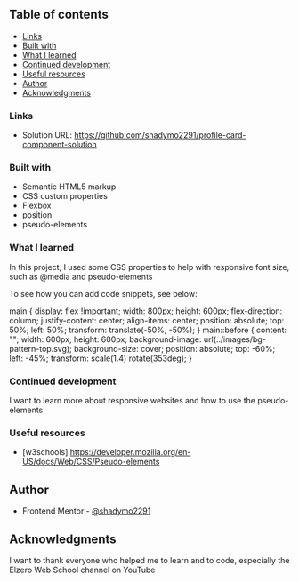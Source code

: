 ## Table of contents

- [Links](#links)
- [Built with](#built-with)
- [What I learned](#what-i-learned)
- [Continued development](#continued-development)
- [Useful resources](#useful-resources)
- [Author](#author)
- [Acknowledgments](#acknowledgments)

### Links

- Solution URL: https://github.com/shadymo2291/profile-card-component-solution

### Built with

- Semantic HTML5 markup
- CSS custom properties
- Flexbox
- position
- pseudo-elements

### What I learned

In this project, I used some CSS properties to help with responsive font size, such as @media
and pseudo-elements

To see how you can add code snippets, see below:

main {
  display: flex !important;
  width: 800px;
  height: 600px;
  flex-direction: column;
  justify-content: center;
  align-items: center;
  position: absolute;
  top: 50%;
  left: 50%;
  transform: translate(-50%, -50%);
}
main::before {
  content: "";
  width: 600px;
  height: 600px;
  background-image: url(../images/bg-pattern-top.svg);
  background-size: cover;
  position: absolute;
  top: -60%;
  left: -45%;
  transform: scale(1.4) rotate(353deg);
}

### Continued development

I want to learn more about responsive websites and how to use the pseudo-elements

### Useful resources

- [w3schools] https://developer.mozilla.org/en-US/docs/Web/CSS/Pseudo-elements

## Author

- Frontend Mentor - [@shadymo2291](https://www.frontendmentor.io/profile/shadymo2291)

## Acknowledgments

I want to thank everyone who helped me to learn and to code, especially the Elzero Web School channel on YouTube
